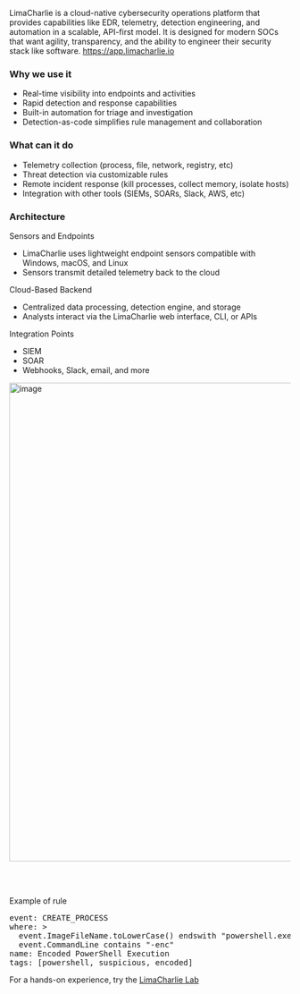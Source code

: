 LimaCharlie is a cloud-native cybersecurity operations platform that provides capabilities like EDR, telemetry, detection engineering, and automation in a scalable, API-first model. It is designed for modern SOCs that want agility, transparency, and the ability to engineer their security stack like software.
https://app.limacharlie.io

### Why we use it
- Real-time visibility into endpoints and activities
- Rapid detection and response capabilities
- Built-in automation for triage and investigation
- Detection-as-code simplifies rule management and collaboration

### What can it do
- Telemetry collection (process, file, network, registry, etc)
- Threat detection via customizable rules
- Remote incident response (kill processes, collect memory, isolate hosts)
- Integration with other tools (SIEMs, SOARs, Slack, AWS, etc)

### Architecture
Sensors and Endpoints
- LimaCharlie uses lightweight endpoint sensors compatible with Windows, macOS, and Linux
- Sensors transmit detailed telemetry back to the cloud

Cloud-Based Backend
- Centralized data processing, detection engine, and storage
- Analysts interact via the LimaCharlie web interface, CLI, or APIs

Integration Points
- SIEM
- SOAR
- Webhooks, Slack, email, and more

<img width="1920" height="856" alt="image" src="https://github.com/user-attachments/assets/2523279f-4c32-425c-945c-e272978e2083" />

<br><br>

Example of rule
<pre>event: CREATE_PROCESS
where: >
  event.ImageFileName.toLowerCase() endswith "powershell.exe" and 
  event.CommandLine contains "-enc"
name: Encoded PowerShell Execution
tags: [powershell, suspicious, encoded]</pre>

For a hands-on experience, try the [LimaCharlie Lab](/courseFiles/Lab_02-toolsAndPlatforms/limaCharlieLab.md)


